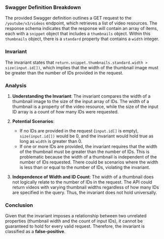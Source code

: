 ### Swagger Definition Breakdown
The provided Swagger definition outlines a GET request to the `/youtube/v3/videos` endpoint, which retrieves a list of video resources. The response schema indicates that the response will contain an array of items, each with a `snippet` object that includes a `thumbnails` object. Within this `thumbnails` object, there is a `standard` property that contains a `width` integer.

### Invariant
The invariant states that `return.snippet.thumbnails.standard.width > size(input.id[])`, which implies that the width of the thumbnail image must be greater than the number of IDs provided in the request.

### Analysis
1. **Understanding the Invariant**: The invariant compares the width of a thumbnail image to the size of the input array of IDs. The width of a thumbnail is a property of the video resource, while the size of the input ID array is a count of how many IDs were requested.

2. **Potential Scenarios**: 
   - If no IDs are provided in the request (`input.id[]` is empty), `size(input.id[])` would be 0, and the invariant would hold true as long as `width` is greater than 0.
   - If one or more IDs are provided, the invariant requires that the width of the thumbnail must be greater than the number of IDs. This is problematic because the width of a thumbnail is independent of the number of IDs requested. There could be scenarios where the width is less than or equal to the number of IDs, violating the invariant.

3. **Independence of Width and ID Count**: The width of a thumbnail does not logically relate to the number of IDs in the request. The API could return videos with varying thumbnail widths regardless of how many IDs are specified in the query. Thus, the invariant does not hold universally.

### Conclusion
Given that the invariant imposes a relationship between two unrelated properties (thumbnail width and the count of input IDs), it cannot be guaranteed to hold for every valid request. Therefore, the invariant is classified as a **false-positive**.
